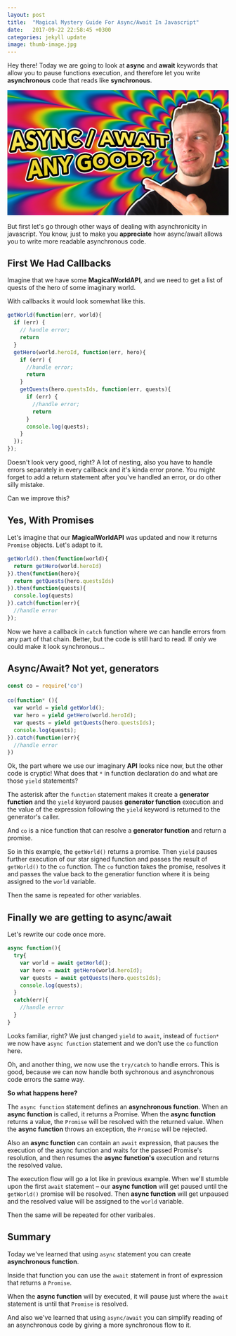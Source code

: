 ```yaml
---
layout: post
title:  "Magical Mystery Guide For Async/Await In Javascript"
date:   2017-09-22 22:58:45 +0300
categories: jekyll update
image: thumb-image.jpg
---
```


Hey there! Today we are going to look at __async__ and __await__ keywords that allow you to pause functions execution, and therefore let you write __asynchronous__ code that reads like __synchronous__.

![cover imave](/assets/images/thumb-image.jpg)

But first let's go through other ways of dealing with asynchronicity in javascript. You know, just to make you __appreciate__ how async/await allows you to write more readable asynchronous code.

## First We Had Callbacks

Imagine that we have some __MagicalWorldAPI__, and we need to get a list of quests of the hero of some imaginary world.

With callbacks it would look somewhat like this.

```js
getWorld(function(err, world){
  if (err) {
    // handle error;  
    return
  }
  getHero(world.heroId, function(err, hero){
    if (err) {
      //handle error;  
      return
    }
    getQuests(hero.questsIds, function(err, quests){
      if (err) {
        //handle error;  
        return
      }
      console.log(quests);
    }
  });
});
```

Doesn't look very good, right? A lot of nesting, also you have to handle errors separately in every callback and it's kinda error prone. You might forget to add a return statement after you've handled an error, or do other silly mistake.

Can we improve this? 

## Yes, With Promises

Let's imagine that our __MagicalWorldAPI__ was updated and now it returns `Promise` objects. Let's adapt to it.

```js
getWorld().then(function(world){
  return getHero(world.heroId)
}).then(function(hero){
  return getQuests(hero.questsIds)  
}).then(function(quests){
  console.log(quests)  
}).catch(function(err){
  //handle error
});
```
Now we have a callback in `catch` function where we can handle errors from any part of that chain. Better, but the code is still hard to read. If only we could make it look synchronous...  

## Async/Await? Not yet, generators

```js
const co = require('co')

co(function* (){
  var world = yield getWorld();
  var hero = yield getHero(world.heroId);
  var quests = yield getQuests(hero.questsIds);
  console.log(quests);
}).catch(function(err){
  //handle error  
})
```

Ok, the part where we use our imaginary __API__ looks nice now, but the other code is cryptic! What does that `*` in function declaration do and what are those `yield` statements?

The asterisk after the `function` statement makes it create a __generator function__ and the `yield` keyword pauses __generator function__ execution and the value of the expression following the `yield` keyword is returned to the generator's caller. 

And `co` is a nice function that can resolve a __generator function__ and return a promise. 

So in this example, the `getWorld()` returns a promise. Then `yield` pauses further execution of our star signed function and passes the result of `getWorld()` to the `co` function. The `co` function takes the promise, resolves it and passes the value back to the generatior function where it is being assigned to the `world` variable.

Then the same is repeated for other variables.

## Finally we are getting to async/await

Let's rewrite our code once more.

```js
async function(){
  try{
    var world = await getWorld();
    var hero = await getHero(world.heroId);
    var quests = await getQuests(hero.questsIds);
    console.log(quests);
  }
  catch(err){
    //handle error
  }
}
```
Looks familiar, right? We just changed `yield` to `await`, instead of `fuction*` we now have `async function` statement and we don't use the `co` function here.

Oh, and another thing, we now use the `try/catch` to handle errors. This is good, because we can now handle both sychronous and asynchronous code errors the same way.

__So what happens here?__

The `async function` statement defines an __asynchronous function__. When an __async function__ is called, it returns a Promise. When the __async function__ returns a value, the `Promise` will be resolved with the returned value. When the __async function__ throws an exception, the `Promise` will be rejected.

Also an __async function__ can contain an `await` expression, that pauses the execution of the async function and waits for the passed Promise's resolution, and then resumes the __async function's__ execution and returns the resolved value.

The execution flow will go a lot like in previous example. When we'll stumble upon the first `await` statement – our __async function__ will get paused until the `getWorld()` promise will be resolved. Then __async function__ will get unpaused and the resolved value will be assigned to the `world` variable.

Then the same will be repeated for other varibales.

## Summary

Today we've learned that using `async` statement you can create __asynchronous function__.

Inside that function you can use the `await` statement in front of expression that returns a `Promise`.

When the __async function__ will by executed, it will pause just where the `await` statement is until that `Promise` is resolved.

And also we've learned that using `async/await` you can simplify reading of an asynchronous code by giving a more synchronous flow to it.

